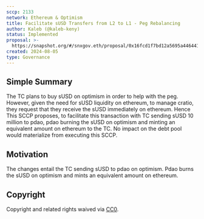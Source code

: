 ```yaml
---
sccp: 2133
network: Ethereum & Optimism
title: Facilitate sUSD Transfers from L2 to L1 - Peg Rebalancing
author: Kaleb (@kaleb-keny)
status: Implemented
proposal: >-
  https://snapshot.org/#/snxgov.eth/proposal/0x16fcd1f7bd12a5695a4464412e059960c1c75e1d56c564e6546decdfcf9ba230
created: 2024-08-05
type: Governance
---
```


<!--You can leave these HTML comments in your merged SCCP and delete the visible duplicate text guides, they will not appear and may be helpful to refer to if you edit it again. This is the suggested template for new SCCPs. Note that an SCCP number will be assigned by an editor. When opening a pull request to submit your SCCP, please use an abbreviated title in the filename, `sccp-draft_title_abbrev.md`. The title should be 44 characters or less.-->

## Simple Summary

<!--"If you can't explain it simply, you don't understand it well enough." Provide a simplified and layman-accessible explanation of the SCCP.-->

The TC plans to buy sUSD on optimism in order to help with the peg. However, given the need for sUSD liquidity on ethereum, to manage cratio, they request that they receive the sUSD immediately on ethereum. Hence This SCCP proposes, to facilitate this transaction with TC sending sUSD 10 million to pdao, pdao burning the sUSD on optimism and minting an equivalent amount on ethereum to the TC. No impact on the debt pool would materialize from executing this SCCP.

## Motivation

<!--The motivation is critical for SCCPs that want to update variables within Synthetix. It should clearly explain why the existing variable is not incentive aligned. SCCP submissions without sufficient motivation may be rejected outright.-->

The changes entail the TC sending sUSD to pdao on optimism. Pdao burns the sUSD on optimism and mints an equivalent amount on ethereum.

## Copyright

Copyright and related rights waived via [CC0](https://creativecommons.org/publicdomain/zero/1.0/).
